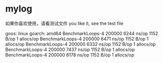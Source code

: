 # mylog
如果你喜欢使用，请看测试文件
you like it, see the test file

goos: linux
goarch: amd64
BenchmarkLoops-4          200000              6244 ns/op            1152 B/op          1 allocs/op
BenchmarkLoops-4          200000              6471 ns/op            1152 B/op          1 allocs/op
BenchmarkLoops-4          200000              6332 ns/op            1152 B/op          1 allocs/op
BenchmarkLoops-4          200000              7437 ns/op            1152 B/op          1 allocs/op
BenchmarkLoops-4          200000              6178 ns/op            1152 B/op          1 allocs/op
